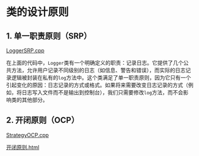 # 类的设计原则

## 1. 单一职责原则（SRP）

[LoggerSRP.cpp](https://github.com/niu0217/Documents/blob/main/C%2B%2B/standard/Code/LoggerSRP.cpp)

在上面的代码中，`Logger`类有一个明确定义的职责：记录日志。它提供了几个公共方法，允许用户记录不同级别的日志（如信息、警告和错误），而实际的日志记录逻辑被封装在私有的`log`方法中。这个类满足了单一职责原则，因为它只有一个引起变化的原因：日志记录的方式或格式。如果将来需要改变日志记录的方式（例如，将日志写入文件而不是输出到控制台），我们只需要修改`log`方法，而不会影响类的其他部分。

## 2. 开闭原则（OCP）

[StrategyOCP.cpp](https://github.com/niu0217/Documents/blob/main/C%2B%2B/standard/Code/StrategyOCP.cpp)

[开闭原则.html](https://github.com/niu0217/Documents/blob/main/C%2B%2B/standard/Code/开闭原则.html)